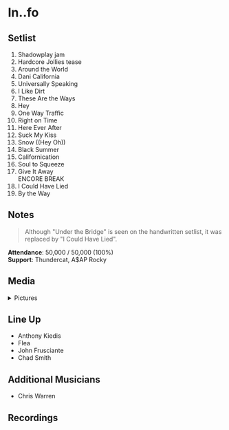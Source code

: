 # In..fo

## Setlist

1. Shadowplay jam
2. Hardcore Jollies tease
3. Around the World
4. Dani California
5. Universally Speaking
6. I Like Dirt
7. These Are the Ways
8. Hey
9. One Way Traffic
10. Right on Time
11. Here Ever After
12. Suck My Kiss
13. Snow ((Hey Oh))
14. Black Summer
15. Californication
16. Soul to Squeeze
17. Give It Away
<br>ENCORE BREAK
18. I Could Have Lied
19. By the Way

## Notes

> Although "Under the Bridge" is seen on the handwritten setlist, it was replaced by "I Could Have Lied".

**Attendance**: 50,000 / 50,000 (100%)
<br>
**Support**: Thundercat, A$AP Rocky

## Media 

<details>
  <summary>Pictures</summary>
  <!--<img alt="Setlist" title="Setlist" src="_.jpg" height="200" />-->
</details>

## Line Up

* Anthony Kiedis
* Flea
* John Frusciante
* Chad Smith

## Additional Musicians

* Chris Warren

## Recordings